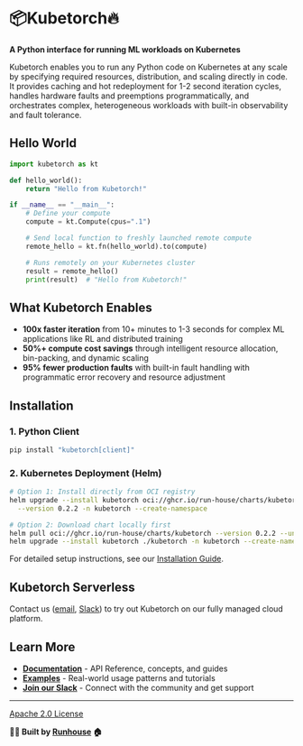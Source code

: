 # 📦Kubetorch🔥

**A Python interface for running ML workloads on Kubernetes**

Kubetorch enables you to run any Python code on Kubernetes at any scale by specifying required resources, distribution, and scaling directly in code. It provides caching and hot redeployment for 1-2 second iteration cycles, handles hardware faults and preemptions programmatically, and orchestrates complex, heterogeneous workloads with built-in observability and fault tolerance.

## Hello World

```python
import kubetorch as kt

def hello_world():
    return "Hello from Kubetorch!"

if __name__ == "__main__":
    # Define your compute
    compute = kt.Compute(cpus=".1")

    # Send local function to freshly launched remote compute
    remote_hello = kt.fn(hello_world).to(compute)

    # Runs remotely on your Kubernetes cluster
    result = remote_hello()
    print(result)  # "Hello from Kubetorch!"
```

## What Kubetorch Enables

- **100x faster iteration** from 10+ minutes to 1-3 seconds for complex ML applications like RL and distributed training
- **50%+ compute cost savings** through intelligent resource allocation, bin-packing, and dynamic scaling
- **95% fewer production faults** with built-in fault handling with programmatic error recovery and resource adjustment

## Installation

### 1. Python Client

```bash
pip install "kubetorch[client]"
```

### 2. Kubernetes Deployment (Helm)

```bash
# Option 1: Install directly from OCI registry
helm upgrade --install kubetorch oci://ghcr.io/run-house/charts/kubetorch \
  --version 0.2.2 -n kubetorch --create-namespace

# Option 2: Download chart locally first
helm pull oci://ghcr.io/run-house/charts/kubetorch --version 0.2.2 --untar
helm upgrade --install kubetorch ./kubetorch -n kubetorch --create-namespace
```

For detailed setup instructions, see our [Installation Guide](https://www.run.house/kubetorch/installation).


## Kubetorch Serverless

Contact us ([email](mailto:hello@run.house), [Slack](https://join.slack.com/t/kubetorch/shared_invite/zt-3g76q5i4j-uP60AdydxnAmjGVAQhtALA)) to try out Kubetorch on our fully managed cloud platform.

## Learn More

- **[Documentation](https://www.run.house/kubetorch/introduction)** - API Reference, concepts, and guides
- **[Examples](https://www.run.house/examples)** - Real-world usage patterns and tutorials
- **[Join our Slack](https://join.slack.com/t/kubetorch/shared_invite/zt-3g76q5i4j-uP60AdydxnAmjGVAQhtALA)** - Connect with the community and get support

---

[Apache 2.0 License](LICENSE)

**🏃‍♀️ Built by [Runhouse](https://www.run.house) 🏠**
